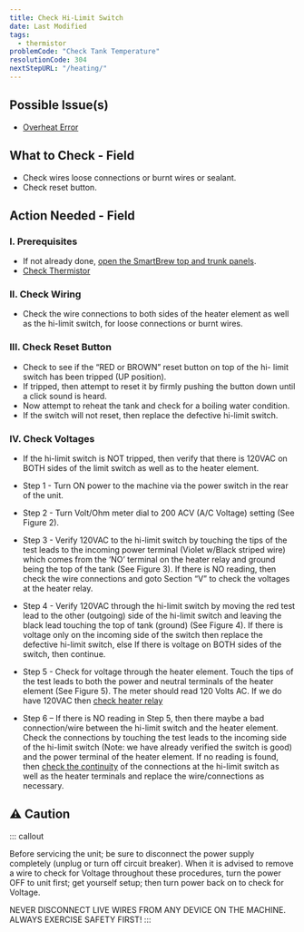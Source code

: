 ```yaml
---
title: Check Hi-Limit Switch
date: Last Modified 
tags:
  - thermistor
problemCode: "Check Tank Temperature"
resolutionCode: 304
nextStepURL: "/heating/"
---
```

## Possible Issue(s)

- [Overheat Error](/smartbrew/kb/overheat-error/)

## What to Check - Field

- Check wires loose connections or burnt wires or sealant.
- Check reset button.

## Action Needed - Field

### I. Prerequisites

- If not already done, [open the SmartBrew top and trunk panels](/smartbrew/kb/open-machine/).
- [Check Thermistor](/smartbrew/kb/check-thermistor/)

### II. Check Wiring

- Check the wire connections to both sides of the heater element as well as the hi-limit switch, for loose connections or burnt wires.

### III. Check Reset Button

- Check to see if the “RED or BROWN” reset button on top of the hi- limit switch has been tripped (UP position). 
- If tripped, then attempt to reset it by firmly pushing the button down until a click sound is heard. 
- Now attempt to reheat the tank and check for a boiling water condition. 
- If the switch will not reset, then replace the defective hi-limit switch.

### IV. Check Voltages

- If the hi-limit switch is NOT tripped, then verify that there is 120VAC on BOTH sides of the limit switch as well as to the heater element.

- Step 1 - Turn ON power to the machine via the power switch in the rear of the unit.
- Step 2 - Turn Volt/Ohm meter dial to 200 ACV (A/C Voltage) setting (See Figure 2).
- Step 3 - Verify 120VAC to the hi-limit switch by touching the tips of the test leads to the incoming power terminal (Violet w/Black striped wire) which comes from the ‘NO’ terminal on the heater relay and ground being the top of the tank (See Figure 3). If there is NO reading, then check the wire connections and goto Section “V” to check the voltages at the heater relay.
- Step 4 - Verify 120VAC through the hi-limit switch by moving the red test lead to the other (outgoing) side of the hi-limit switch and leaving the black lead touching the top of tank (ground) (See Figure 4). If there is voltage only on the incoming side of the switch then replace the defective hi-limit switch, else If there is voltage on BOTH sides of the switch, then continue.
- Step 5 - Check for voltage through the heater element. Touch the tips of the test leads to both the power and neutral terminals of the heater element (See Figure 5). The meter should read 120 Volts AC. If we do have 120VAC then [check heater relay](/smartbrew/kb/check-heater-relay/)
- Step 6 – If there is NO reading in Step 5, then there maybe a bad connection/wire between the hi-limit switch and the heater element. Check the connections by touching the test leads to the incoming side of the hi-limit switch (Note: we have already verified the switch is good) and the power terminal of the heater element. If no reading is found, then [check the continuity](/smartbrew/kb/check-continuity-heater-wiring/) of the connections at the hi-limit switch as well as the heater terminals and replace the wire/connections as necessary.


## ⚠️ Caution

::: callout

Before servicing the unit; be sure to disconnect the power supply completely (unplug or turn off circuit breaker). When it is advised to remove a wire to check for Voltage throughout these procedures, turn the power OFF to unit first; get yourself setup; then turn power back on to check for Voltage.

NEVER DISCONNECT LIVE WIRES FROM ANY DEVICE ON THE MACHINE. ALWAYS EXERCISE SAFETY FIRST!
:::

